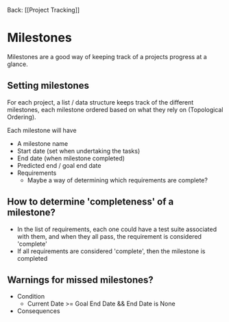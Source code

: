 Back: [[Project Tracking]]

# Milestones
Milestones are a good way of keeping track of a projects progress at a glance.

## Setting milestones
For each project, a list / data structure keeps track of the different milestones, each milestone ordered based on what they rely on (Topological Ordering).

Each milestone will have
- A milestone name
- Start date (set when undertaking the tasks)
- End date (when milestone completed)
- Predicted end / goal end date
- Requirements
	- Maybe a way of determining which requirements are complete?

## How to determine 'completeness' of a milestone?

- In the list of requirements, each one could have a test suite associated with them, and when they all pass, the requirement is considered 'complete'
- If all requirements are considered 'complete', then the milestone is completed


## Warnings for missed milestones?

- Condition
	- Current Date >= Goal End Date && End Date is None
- Consequences